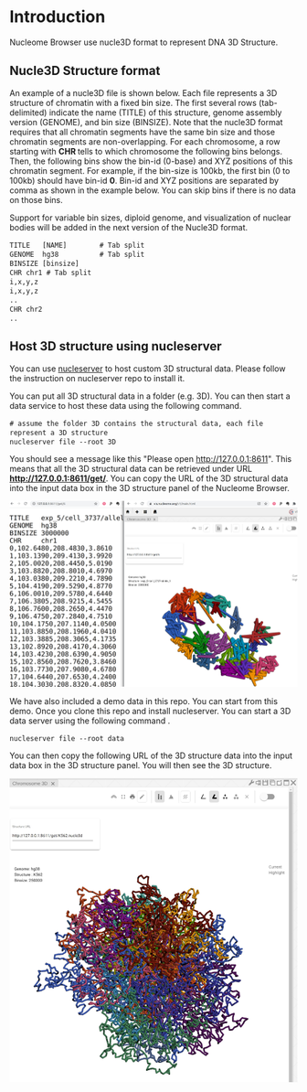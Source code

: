 # Introduction

Nucleome Browser use nucle3D format to represent DNA 3D Structure.

## Nucle3D Structure format

An example of a nucle3D file is shown below. Each file represents a 3D structure of chromatin with a fixed bin size. The first several rows (tab-delimited) indicate the name (TITLE) of this structure, genome assembly version (GENOME), and bin size (BINSIZE). Note that the nucle3D format requires that all chromatin segments have the same bin size and those chromatin segments are non-overlapping. For each chromosome, a row starting with **CHR <chrom>** tells to which chromosome the following bins belongs. Then, the following bins show the bin-id (0-base) and XYZ positions of this chromatin segment. For example, if the bin-size is 100kb, the first bin (0 to 100kb) should have bin-id **0**. Bin-id and XYZ positions are separated by comma as shown in the example below. You can skip bins if there is no data on those bins.
  
Support for variable bin sizes, diploid genome, and visualization of nuclear bodies will be added in the next version of the Nucle3D format. 

```
TITLE   [NAME]        # Tab split
GENOME  hg38          # Tab split
BINSIZE [binsize]
CHR chr1 # Tab split
i,x,y,z
i,x,y,z
..
CHR chr2
..
```

## Host 3D structure using nucleserver

You can use [nucleserver](https://github.com/nucleome/nucleserver) to host custom 3D structural data. Please follow the instruction on nucleserver repo to install it.

You can put all 3D structural data in a folder (e.g. 3D). You can then start a data service to host these data using the following command.

```
# assume the folder 3D contains the structural data, each file represent a 3D structure
nucleserver file --root 3D
```

You should see a message like this "Please open http://127.0.0.1:8611". This means that all the 3D structural data can be retrieved under URL **http://127.0.0.1:8611/get/**. You can copy the URL of the 3D structural data into the input data box in the 3D structure panel of the Nucleome Browser.

![Use your own structural data](img/Load_custom_3d.jpg)

We have also included a demo data in this repo. You can start from this demo. Once you clone this repo and install nucleserver. You can start a 3D data server using the following command .

```
nucleserver file --root data
```

You can then copy the following URL of the 3D structure data into the input data box in the 3D structure panel. You will then see the 3D structure.

![Load demo data](img/demo_figure.jpg)

